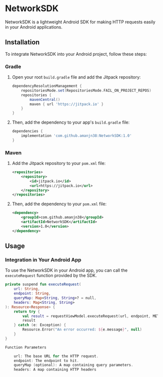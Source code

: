 # NetworkSDK

NetworkSDK is a lightweight Android SDK for making HTTP requests easily in your Android applications.

## Installation

To integrate NetworkSDK into your Android project, follow these steps:

### Gradle

1. Open your root `build.gradle` file and add the Jitpack repository:

    ```groovy
    dependencyResolutionManagement {
        repositoriesMode.set(RepositoriesMode.FAIL_ON_PROJECT_REPOS)
        repositories {
            mavenCentral()
            maven { url 'https://jitpack.io' }
        }
    }
    ```

2. Then, add the dependency to your app's `build.gradle` file:

    ```groovy
    dependencies {
        implementation 'com.github.amanjn38:NetworkSDK:1.0'
    }
    ```

### Maven

1. Add the Jitpack repository to your `pom.xml` file:

    ```xml
    <repositories>
        <repository>
            <id>jitpack.io</id>
            <url>https://jitpack.io</url>
        </repository>
    </repositories>
    ```

2. Then, add the dependency to your `pom.xml` file:

    ```xml
    <dependency>
        <groupId>com.github.amanjn38</groupId>
        <artifactId>NetworkSDK</artifactId>
        <version>1.0</version>
    </dependency>
    ```

## Usage

### Integration in Your Android App

To use the NetworkSDK in your Android app, you can call the `executeRequest` function provided by the SDK.

```kotlin
private suspend fun executeRequest(
    url: String,
    endpoint: String,
    queryMap: Map<String, String>? = null,
    headers: Map<String, String>
): Resource<Response> {
    return try {
        val result = requestViewModel.executeRequest(url, endpoint, METHOD_NAME, queryMap, headers, body)
        result
    } catch (e: Exception) {
        Resource.Error("An error occurred: ${e.message}", null)
    }
}

Function Parameters

    url: The base URL for the HTTP request.
    endpoint: The endpoint to hit.
    queryMap (optional): A map containing query parameters.
    headers: A map containing HTTP headers